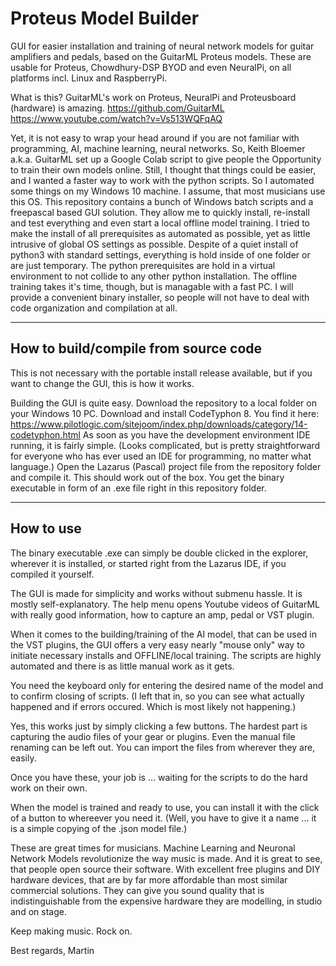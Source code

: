 # Proteus Model Builder
GUI for easier installation and training of neural network models for guitar amplifiers and pedals, based on the GuitarML Proteus models. These are usable for Proteus, Chowdhury-DSP BYOD and even NeuralPi, on all platforms incl. Linux and RaspberryPi. 

What is this?
GuitarML's work on Proteus, NeuralPi and Proteusboard (hardware) is amazing. https://github.com/GuitarML
https://www.youtube.com/watch?v=Vs513WQFqAQ

Yet, it is not easy to wrap your head around if you are not familiar with programming, AI, machine learning, neural networks.
So, Keith Bloemer a.k.a. GuitarML set up a Google Colab script to give people the Opportunity to train their own models online.
Still, I thought that things could be easier, and I wanted a faster way to work with the python scripts.
So I automated some things on my Windows 10 machine.
I assume, that most musicians use this OS.
This repository contains a bunch of Windows batch scripts and a freepascal based GUI solution.
They allow me to quickly install, re-install and test everything and even start a local offline model training.
I tried to make the install of all prerequisites as automated as possible, yet as little intrusive of global OS settings as possible.
Despite of a quiet install of python3 with standard settings, everything is hold inside of one folder or are just temporary.
The python prerequisites are hold in a virtual environment to not collide to any other python installation.
The offline training takes it's time, though, but is managable with a fast PC.
I will provide a convenient binary installer, so people will not have to deal with code organization and compilation at all.

-------------------------------------
How to build/compile from source code
-------------------------------------
This is not necessary with the portable install release available, but if you want to change the GUI, this is how it works.

Building the GUI is quite easy.
Download the repository to a local folder on your Windows 10 PC.
Download and install CodeTyphon 8. You find it here: https://www.pilotlogic.com/sitejoom/index.php/downloads/category/14-codetyphon.html
As soon as you have the development environment IDE running, it is fairly simple.
(Looks complicated, but is pretty straightforward for everyone who has ever used an IDE for programming, no matter what language.)
Open the Lazarus (Pascal) project file from the repository folder and compile it.
This should work out of the box.
You get the binary executable in form of an .exe file right in this repository folder.

----------
How to use
----------
The binary executable .exe can simply be double clicked in the explorer, wherever it is installed, or started right from the Lazarus IDE, if you compiled it yourself.

The GUI is made for simplicity and works without submenu hassle.
It is mostly self-explanatory.
The help menu opens Youtube videos of GuitarML with really good information, how to capture an amp, pedal or VST plugin.

When it comes to the building/training of the AI model, that can be used in the VST plugins,
the GUI offers a very easy nearly "mouse only" way to initiate necessary installs and OFFLINE/local training.
The scripts are highly automated and there is as little manual work as it gets.

You need the keyboard only for entering the desired name of the model and to confirm closing of scripts.
(I left that in, so you can see what actually happened and if errors occured. Which is most likely not happening.)

Yes, this works just by simply clicking a few buttons.
The hardest part is capturing the audio files of your gear or plugins.
Even the manual file renaming can be left out. You can import the files from wherever they are, easily.

Once you have these, your job is ... waiting for the scripts to do the hard work on their own.

When the model is trained and ready to use, you can install it with the click of a button to whereever you need it.
(Well, you have to give it a name ... it is a simple copying of the .json model file.)


These are great times for musicians.
Machine Learning and Neuronal Network Models revolutionize the way music is made.
And it is great to see, that people open source their software.
With excellent free plugins and DIY hardware devices, that are by far more affordable than most similar commercial solutions.
They can give you sound quality that is indistinguishable from the expensive hardware they are modelling, in studio and on stage.

Keep making music.
Rock on.

Best regards, Martin

